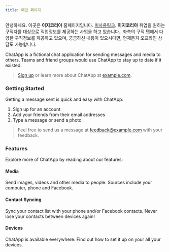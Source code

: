 ```yaml
---
title: 메인 페이지
---
```


안녕하세요. 이곳은 **이지코리아** 홈페이지입니다. [미사용링크](http://cloudcannon.com/).
**이지코리아** 취업을 원하는 구직자를 대상으로 직업정보를 제공하는 사업을 하고 있습니다..
좌측의 구직 탭에서 다양한 구직정보를 제공하고 있으며, 궁금하신 내용이 있으시다면, 언제든지 오프라인 상담도 가능합니다.

ChatApp is a fictional chat application for sending messages and media to others.
Teams and friend groups would use ChatApp to stay up to date if it existed.

> [Sign up](http://example.com/signup) or learn more about ChatApp at [example.com](http://example.com/).

### Getting Started

Getting a message sent is quick and easy with ChatApp:

1. Sign up for an account
2. Add your friends from their email addresses
3. Type a message or send a photo

> Feel free to send us a message at [feedback@example.com](mailto:feedback@example.com) with your feedback.

### Features

Explore more of ChatApp by reading about our features:

#### Media

Send images, videos and other media to people. Sources include your computer, phone and Facebook.

#### Contact Syncing

Sync your contact list with your phone and/or Facebook contacts. Never lose your contacts between devices again!

#### Devices

ChatApp is available everywhere. Find out how to set it up on your all your devices.

